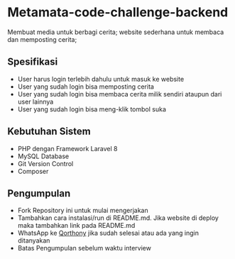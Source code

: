 # Metamata-code-challenge-backend

Membuat media untuk berbagi cerita; website sederhana untuk membaca dan memposting cerita;

## Spesifikasi
- User harus login terlebih dahulu untuk masuk ke website
- User yang sudah login bisa memposting cerita
- User yang sudah login bisa membaca cerita milik sendiri ataupun dari user lainnya
- User yang sudah login bisa meng-klik tombol suka

## Kebutuhan Sistem
- PHP dengan Framework Laravel 8
- MySQL Database
- Git Version Control
- Composer

## Pengumpulan
- Fork Repository ini untuk mulai mengerjakan
- Tambahkan cara instalasi/run di README.md. Jika website di deploy maka tambahkan link pada README.md
- WhatsApp ke [Qorthony](https://wa.me/08872402827) jika sudah selesai atau ada yang ingin ditanyakan
- Batas Pengumpulan sebelum waktu interview 
